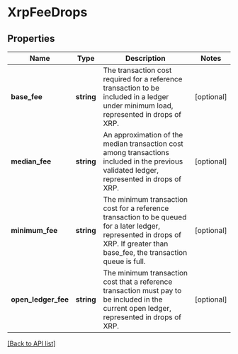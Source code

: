 # XrpFeeDrops

## Properties

Name | Type | Description | Notes
------------ | ------------- | ------------- | -------------
**base_fee** | **string** | The transaction cost required for a reference transaction to be included in a ledger under minimum load, represented in drops of XRP. | [optional]
**median_fee** | **string** | An approximation of the median transaction cost among transactions included in the previous validated ledger, represented in drops of XRP. | [optional]
**minimum_fee** | **string** | The minimum transaction cost for a reference transaction to be queued for a later ledger, represented in drops of XRP. If greater than base_fee, the transaction queue is full. | [optional]
**open_ledger_fee** | **string** | The minimum transaction cost that a reference transaction must pay to be included in the current open ledger, represented in drops of XRP. | [optional]

[[Back to API list]](../../README.md#api-endpoints)
